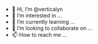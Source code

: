 - 👋 Hi, I’m @verticalyn
- 👀 I’m interested in ...
- 🌱 I’m currently learning ...
- 💞️ I’m looking to collaborate on ...
- 📫 How to reach me ...

<!---
verticalyn/verticalyn is a ✨ special ✨ repository because its `README.md` (this file) appears on your GitHub profile.
You can click the Preview link to take a look at your changes.
--->

